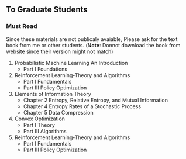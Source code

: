 ## To Graduate Students
### Must Read
Since these materials are not publicaly avaiable, Please ask for the text book from me or other students. (**Note**: Donnot download the book from website since their version might not match)
1. Probabilistic Machine Learning An Introduction
   - Part I Foundations
2. Reinforcement Learning-Theory and Algorithms
   - Part I Fundamentals
   - Part III Policy Optimization
3. Elements of Information Theory
   - Chapter 2 Entropy, Relative Entropy, and Mutual Information
   - Chapter 4 Entropy Rates of a Stochastic Process
   - Chapter 5 Data Compression
4. Convex Optimization
   - Part I Theory
   - Part III Algorithms
5. Reinforcement Learning-Theory and Algorithms
   - Part I Fundamentals
   - Part III Policy Optimization
